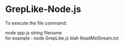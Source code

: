 # GrepLike-Node.js
To execute the file command: 
<p> node app.js string filename 
</br> for example :  node GrepLike.js blah ReadMeStream.txt </p>
